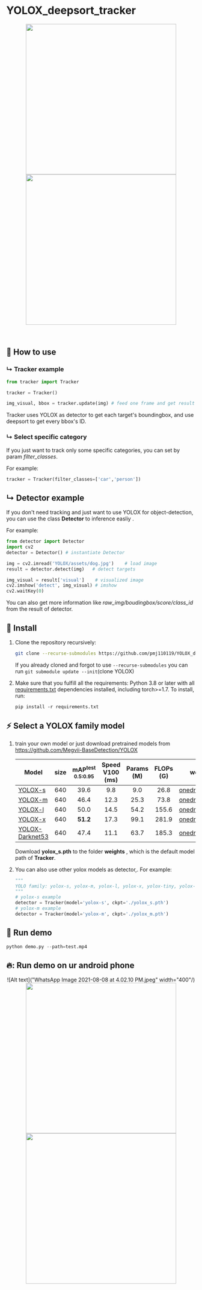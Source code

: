 # YOLOX_deepsort_tracker

<div align="center">
<p>
<img src="utils/img2.gif" width="400"/> <img src="utils/img1.gif" width="400"/> 
</p>
<br>
<div>

</div>

</div>

## :tada: How to use

### &#8627; Tracker example

```python
from tracker import Tracker

tracker = Tracker()

img_visual, bbox = tracker.update(img) # feed one frame and get result
```

Tracker uses YOLOX as detector to get each target's boundingbox, and use deepsort to get every bbox's ID.

### &#8627; Select specific category

If you just  want to track only some specific categories, you can set by param *filter_classes*.

For example:

```python
tracker = Tracker(filter_classes=['car','person']) 
```

## &#8627; Detector example

If you don't need tracking and just want to use YOLOX for object-detection, you can use the class **Detector** to inference easliy .

For example:

```python
from detector import Detector
import cv2
detector = Detector() # instantiate Detector

img = cv2.imread('YOLOX/assets/dog.jpg') 	# load image
result = detector.detect(img) 	# detect targets

img_visual = result['visual'] 	 # visualized image
cv2.imshow('detect', img_visual) # imshow
cv2.waitKey(0)
```

You can also get more information like *raw_img/boudingbox/score/class_id* from the result of detector.

## :art: Install

1. Clone the repository recursively:

   ```bash
   git clone --recurse-submodules https://github.com/pmj110119/YOLOX_deepsort_tracker.git
   ```

   If you already cloned and forgot to use `--recurse-submodules` you can run `git submodule update --init`(clone YOLOX)

2. Make sure that you fulfill all the requirements: Python 3.8 or later with all [requirements.txt](https://github.com/mikel-brostrom/Yolov5_DeepSort_Pytorch/blob/master/requirements.txt) dependencies installed, including torch>=1.7. To install, run:

   `pip install -r requirements.txt`


## :zap: Select a YOLOX family model

1. train your own model or just download pretrained models from https://github.com/Megvii-BaseDetection/YOLOX

   | Model                                       | size | mAP<sup>test<br>0.5:0.95 | Speed V100<br>(ms) | Params<br>(M) | FLOPs<br>(G) |                           weights                            |
   | ------------------------------------------- | :--: | :----------------------: | :----------------: | :-----------: | :----------: | :----------------------------------------------------------: |
   | [YOLOX-s](./exps/default/yolox_s.py)        | 640  |           39.6           |        9.8         |      9.0      |     26.8     | [onedrive](https://megvii-my.sharepoint.cn/:u:/g/personal/gezheng_megvii_com/EW62gmO2vnNNs5npxjzunVwB9p307qqygaCkXdTO88BLUg?e=NMTQYw)/[github](https://github.com/Megvii-BaseDetection/storage/releases/download/0.0.1/yolox_s.pth) |
   | [YOLOX-m](./exps/default/yolox_m.py)        | 640  |           46.4           |        12.3        |     25.3      |     73.8     | [onedrive](https://megvii-my.sharepoint.cn/:u:/g/personal/gezheng_megvii_com/ERMTP7VFqrVBrXKMU7Vl4TcBQs0SUeCT7kvc-JdIbej4tQ?e=1MDo9y)/[github](https://github.com/Megvii-BaseDetection/storage/releases/download/0.0.1/yolox_m.pth) |
   | [YOLOX-l](./exps/default/yolox_l.py)        | 640  |           50.0           |        14.5        |     54.2      |    155.6     | [onedrive](https://megvii-my.sharepoint.cn/:u:/g/personal/gezheng_megvii_com/EWA8w_IEOzBKvuueBqfaZh0BeoG5sVzR-XYbOJO4YlOkRw?e=wHWOBE)/[github](https://github.com/Megvii-BaseDetection/storage/releases/download/0.0.1/yolox_l.pth) |
   | [YOLOX-x](./exps/default/yolox_x.py)        | 640  |         **51.2**         |        17.3        |     99.1      |    281.9     | [onedrive](https://megvii-my.sharepoint.cn/:u:/g/personal/gezheng_megvii_com/EdgVPHBziOVBtGAXHfeHI5kBza0q9yyueMGdT0wXZfI1rQ?e=tABO5u)/[github](https://github.com/Megvii-BaseDetection/storage/releases/download/0.0.1/yolox_x.pth) |
   | [YOLOX-Darknet53](./exps/default/yolov3.py) | 640  |           47.4           |        11.1        |     63.7      |    185.3     | [onedrive](https://megvii-my.sharepoint.cn/:u:/g/personal/gezheng_megvii_com/EZ-MV1r_fMFPkPrNjvbJEMoBLOLAnXH-XKEB77w8LhXL6Q?e=mf6wOc)/[github](https://github.com/Megvii-BaseDetection/storage/releases/download/0.0.1/yolox_darknet53.pth) |

   Download **yolox_s.pth** to the folder **weights** , which is the default model path of **Tracker**.

2. You can also use other yolox models as detector,. For example:

   ```python
   """
   YOLO family: yolox-s, yolox-m, yolox-l, yolox-x, yolox-tiny, yolox-nano, yolov3
   """
   # yolox-s example
   detector = Tracker(model='yolox-s', ckpt='./yolox_s.pth')
   # yolox-m example
   detector = Tracker(model='yolox-m', ckpt='./yolox_m.pth')
   ```

##  :rose: Run demo

```python
python demo.py --path=test.mp4
```
   

##  🔥: Run demo on ur android phone
   
<div align="center">
<p>
   
 
![Alt text]("WhatsApp Image 2021-08-08 at 4.02.10 PM.jpeg" width="400"/)  
<img src="WhatsApp Image 2021-08-08 at 4.02.10 PM.jpeg" width="400"/> <img src="WhatsApp Image 2021-08-08 at 4.02.11 PM.jpeg" width="400"/> 
</p>
<br>
<div>
   

